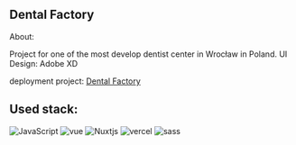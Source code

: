 ## Dental Factory

About:

Project for one of the most develop dentist center in Wrocław in Poland.
UI Design: Adobe XD

deployment project: [Dental Factory](https://www.dental-factory.pl)

## Used stack:

![JavaScript](https://img.shields.io/badge/javascript-%23323330.svg?style=for-the-badge&logo=javascript&logoColor=%23F7DF1E) 
![vue](https://img.shields.io/badge/Vue.js-35495E?style=for-the-badge&logo=vue.js&logoColor=4FC08D)
![Nuxtjs](https://img.shields.io/badge/Nuxt-002E3B?style=for-the-badge&logo=nuxtdotjs&logoColor=#00DC82)
![vercel](https://img.shields.io/badge/Vercel-000000?style=for-the-badge&logo=vercel&logoColor=white)
![sass](https://img.shields.io/badge/Sass-CC6699?style=for-the-badge&logo=sass&logoColor=white)
